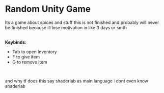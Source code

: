 # Random Unity Game
 Its a game about spices and stuff
 this is not finished and probably will never be finished because ill lose motivation in like 3 days or smth
 <br>
 <br>
 
**Keybinds:**
- Tab to open Inventory
- F to give item
- G to remove item
<br>

and why tf does this say shaderlab as main language i dont even know shaderlab
